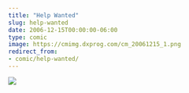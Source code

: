 ```yaml
---
title: "Help Wanted"
slug: help-wanted
date: 2006-12-15T00:00:00-06:00
type: comic
image: https://cmimg.dxprog.com/cm_20061215_1.png
redirect_from:
- comic/help-wanted/
---
```

[![](https://cmimg.dxprog.com/cm_20061215_1.png)](https://cmimg.dxprog.com/cm_20061215_1.png)


